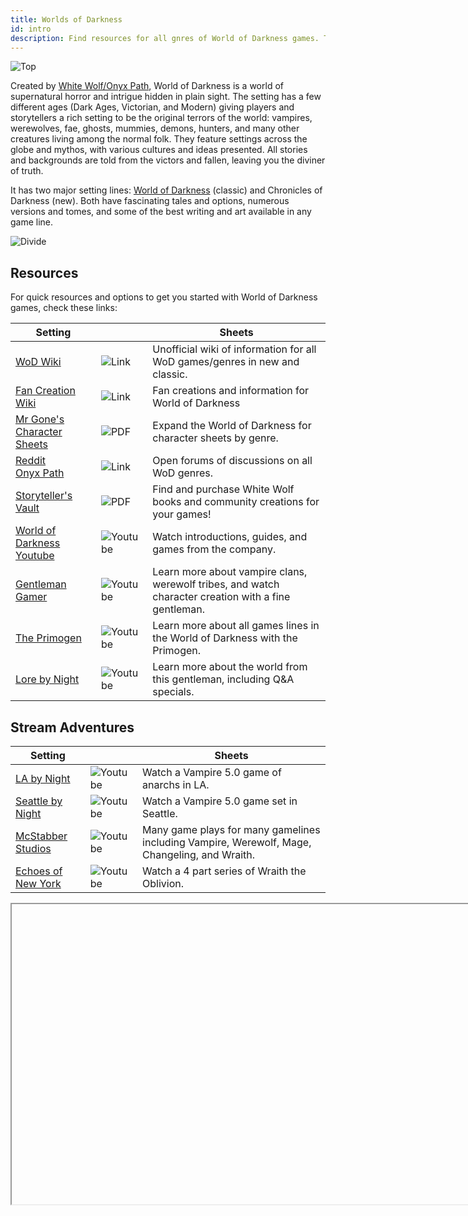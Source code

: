 ```yaml
---
title: Worlds of Darkness
id: intro
description: Find resources for all gnres of World of Darkness games. These include fan creations and Storyteller Vault content.
---
```


<div id="vamp">

![Top](/img/wod/wod-top.png)

Created by [White Wolf/Onyx Path](http://theonyxpath.com/), World of Darkness is a world of supernatural horror and intrigue hidden in plain sight. The setting has a few different ages (Dark Ages, Victorian, and Modern) giving players and storytellers a rich setting to be the original terrors of the world: vampires, werewolves, fae, ghosts, mummies, demons, hunters, and many other creatures living among the normal folk. They feature settings across the globe and mythos, with various cultures and ideas presented. All stories and backgrounds are told from the victors and fallen, leaving you the diviner of truth.

It has two major setting lines: [World of Darkness](https://www.worldofdarkness.com/) (classic) and Chronicles of Darkness (new). Both have fascinating tales and options, numerous versions and tomes, and some of the best writing and art available in any game line.

![Divide](/img/divide/divide-toreador.png)

## Resources

For quick resources and options to get you started with World of Darkness games, check these links:

<div class="info-table">

| Setting | | Sheets |
| -- | -- | -- |
| [WoD Wiki](https://whitewolf.fandom.com/wiki/Main_Page) | ![Link](/img/link.png) | Unofficial wiki of information for all WoD games/genres in new and classic. |
| [Fan Creation Wiki](https://worldofdarkness.fandom.com/wiki/World_of_Darkness_Wiki) | ![Link](/img/link.png) | Fan creations and information for World of Darkness |
| [Mr Gone's Character Sheets](https://mrgone.rocksolidshells.com/) | ![PDF](/img/pdf.png) | Expand the World of Darkness for character sheets by genre. |
| [Reddit](https://www.reddit.com/r/WhiteWolfRPG/)<br/>[Onyx Path](http://forum.theonyxpath.com/forum) | ![Link](/img/link.png) | Open forums of discussions on all WoD genres. |
| [Storyteller's Vault](https://www.storytellersvault.com/index.php) | ![PDF](/img/pdf.png) | Find and purchase White Wolf books and community creations for your games! |
| [World of Darkness Youtube](https://www.youtube.com/channel/UCjdCxS5kH0ZWY79DI5HmFnw) | ![Youtube](/img/video.png) | Watch introductions, guides, and games from the company. | 
| [Gentleman Gamer](https://www.youtube.com/c/TheGentlemanGamer) | ![Youtube](/img/video.png)| Learn more about vampire clans, werewolf tribes, and watch character creation with a fine gentleman. |
| [The Primogen](https://www.youtube.com/c/ThePrimogen/playlists) | ![Youtube](/img/video.png)| Learn more about all games lines in the World of Darkness with the Primogen. |
| [Lore by Night](https://www.youtube.com/channel/UCJuqzjmv66mqW0vTgZKlYPA) | ![Youtube](/img/video.png) | Learn more about the world from this gentleman, including Q&A specials. |

## Stream Adventures

| Setting | | Sheets |
| -- | -- | --|
| [LA by Night](https://www.youtube.com/watch?v=jFyQtOghqwA&list=PL7atuZxmT957CplbNHCN5JAGp9SoZhyUH) | ![Youtube](/img/video.png)| Watch a Vampire 5.0 game of anarchs in LA. |
| [Seattle by Night](https://www.youtube.com/watch?v=f2smsDmVfco&list=PLjZRIC6PMEFkvR50aEiDbH9aHtzhP9Ktn) | ![Youtube](/img/video.png)| Watch a Vampire 5.0 game set in Seattle. |
| [McStabber Studios](https://www.youtube.com/channel/UCjFpu7uFAorWegYNtvNyqjg) | ![Youtube](/img/video.png)| Many game plays for many gamelines including Vampire, Werewolf, Mage, Changeling, and Wraith. |
| [Echoes of New York](https://www.youtube.com/watch?v=m1eahGwOQvM&list=PLHVibqh7yRwo5WoiNS6YNbF37hwDtQf5t)| ![Youtube](/img/video.png) | Watch a 4 part series of Wraith the Oblivion. |

</div>

<Iframe url="https://www.youtube.com/embed/_qDwyhSpIRI"
        width="854px"
        height="480px"
        id="myId"
        className="video-container"
        display="initial"
        position="relative"
        allow="accelerometer; autoplay=1; clipboard-write; encrypted-media; gyroscope; picture-in-picture" 
        allowfullscreen
        />

<Iframe url="https://www.youtube.com/embed/OEi7nQbNDog"
        width="854px"
        height="480px"
        id="myId"
        className="video-container"
        display="initial"
        position="relative"
        allow="accelerometer; autoplay=1; clipboard-write; encrypted-media; gyroscope; picture-in-picture" 
        allowfullscreen
        />

<Iframe url="https://www.youtube.com/embed/5hdeR7HBO4k"
        width="854px"
        height="480px"
        id="myId"
        className="video-container"
        display="initial"
        position="relative"
        allow="accelerometer; autoplay=1; clipboard-write; encrypted-media; gyroscope; picture-in-picture" 
        allowfullscreen
        />

</div>

import Iframe from 'react-iframe';
